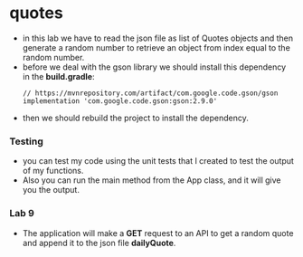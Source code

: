 # quotes

- in this lab we have to read the json file as list of Quotes objects and then generate a random number to retrieve an object from index equal to the random number.  
- before we deal with the gson library we should install this dependency in the **build.gradle**: 
   ```
  // https://mvnrepository.com/artifact/com.google.code.gson/gson
  implementation 'com.google.code.gson:gson:2.9.0'
  ```
- then we should rebuild the project to install the dependency.

### Testing

- you can test my code using the unit tests that I created to test the output of my functions.
- Also you can run the main method from the App class, and it will give you the output.  

### Lab 9

- The application will make a **GET** request to an API to get a random quote and append it to the json file **dailyQuote**. 
